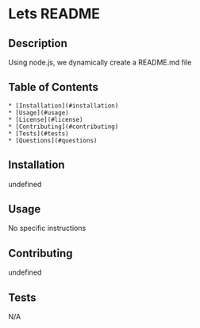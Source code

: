 
  # Lets README

  ## Description

  Using node.js, we dynamically create a README.md file

  ## Table of Contents
    * [Installation](#installation)
    * [Usage](#usage)
    * [License](#license)
    * [Contributing](#contributing)
    * [Tests](#tests)
    * [Questions](#questions)

  ## Installation

  undefined

  ## Usage

  No specific instructions

  ## Contributing 

  undefined

  ## Tests

  N/A

